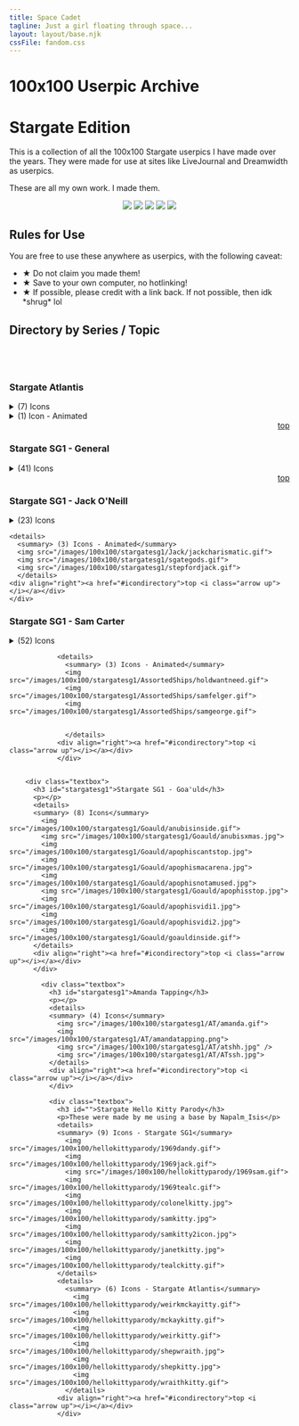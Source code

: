 ```yaml
---
title: Space Cadet
tagline: Just a girl floating through space...
layout: layout/base.njk
cssFile: fandom.css
---
```


<h1>100x100 Userpic Archive</h1>
<h1>Stargate Edition</h1>
<p>This is a collection of all the 100x100 Stargate userpics I have made over the years. They were made for use at sites like LiveJournal and Dreamwidth as userpics.</p>

<p>These are all my own work. I made them.</p>

<div style="text-align: center;">
  <img src="/images/100x100/stargatesg1/Goauld/apophisvidi1.jpg">
  <img src="/images/100x100/stargatesg1/Daniel/evildaniel.gif">
  <img src="/images/100x100/stargatesg1/Sam/samguard.jpg">
  <img src="/images/100x100/stargatesg1/jack69photo.jpg">
  <img src="/images/100x100/sgatlantis/atlantis1.jpg">
</div>

<h2>Rules for Use</h2>
<p>You are free to use these anywhere as userpics, with the following caveat:</p>
<ul>
    <li><strong>&#9733;</strong> Do not claim you made them!</li>
    <li><strong>&#9733;</strong> Save to your own computer, no hotlinking! </li>
    <li><strong>&#9733;</strong> If possible, please credit with a link back. If not possible, then idk *shrug* lol</li>
</ul>

<h2 id="icondirectory">Directory by Series / Topic</h2>

<div id="toc" style="padding:20px; margin:auto;"></div>



<div class="textbox">
  <h3 id="sgatlantis">Stargate Atlantis</h3>
  <p></p>
  <details>
    <summary> (7) Icons</summary>
      <img src="/images/100x100/sgatlantis/atlantis1.jpg">
      <img src="/images/100x100/sgatlantis/keller2.png">
      <img src="/images/100x100/sgatlantis/mckay.jpg">
      <img src="/images/100x100/sgatlantis/sam1.png">
      <img src="/images/100x100/sgatlantis/samkeller1.png">
      <img src="/images/100x100/sgatlantis/samkeller3.png">
      <img src="/images/100x100/sgatlantis/samkeller4.png">
    </details>

  <details>
  <summary> (1) Icon - Animated</summary>
    <img src="/images/100x100/sgatlantis/rainweir.gif">
  </details>
  <div align="right"><a href="#icondirectory">top <i class="arrow up"></i></a></div>
  </div>

<div class="textbox">
  <h3 id="stargatesg1">Stargate SG1 - General</h3>
  <p></p>
  <details>
  <summary> (41) Icons</summary>
  <img src="/images/100x100/stargatesg1/ishta.gif">
  <img src="/images/100x100/stargatesg1/jack69photo.jpg">
  <img src="/images/100x100/stargatesg1/sg1.gif">
  <img src="/images/100x100/stargatesg1/sg1rednoseday.jpg">
  <img src="/images/100x100/stargatesg1/sgcgazette1.gif">
  <img src="/images/100x100/stargatesg1/sgcgazette2.gif">
  <img src="/images/100x100/stargatesg1/sgcgazette3.gif">
  <img src="/images/100x100/stargatesg1/sgcgazette4.gif">
  <img src="/images/100x100/stargatesg1/sgcgazette5.gif">
  <img src="/images/100x100/stargatesg1/sgcgazette6.gif">
  <img src="/images/100x100/stargatesg1/sgpeacelove.gif">
  <img src="/images/100x100/stargatesg1/silouette.jpg">
  <img src="/images/100x100/stargatesg1/squee.gif">
  <img src="/images/100x100/stargatesg1/thoradvanced.jpg">
  <img src="/images/100x100/stargatesg1/2do_jonas.jpg">
  <img src="/images/100x100/stargatesg1/jonasinside.gif">
  <img src="/images/100x100/stargatesg1/jonaspink.jpg">
  <img src="/images/100x100/stargatesg1/Stamps/casstealcstamp.jpg">
  <img src="/images/100x100/stargatesg1/Stamps/jackdanstamp1.jpg">
  <img src="/images/100x100/stargatesg1/Stamps/jackdowntimestamp1.jpg">
  <img src="/images/100x100/stargatesg1/Stamps/jackstamp.jpg">
  <img src="/images/100x100/stargatesg1/Stamps/jackstamp2.jpg">
  <img src="/images/100x100/stargatesg1/Stamps/janetdowntime1.jpg">
  <img src="/images/100x100/stargatesg1/Stamps/janetonbasestamp1.jpg">
  <img src="/images/100x100/stargatesg1/Stamps/janetstamp.jpg">
  <img src="/images/100x100/stargatesg1/Stamps/janetstamp2.jpg">
  <img src="/images/100x100/stargatesg1/Stamps/ootwstamp1.jpg">

  <img src="/images/100x100/stargatesg1/Stamps/ootwstamp2.jpg">
  <img src="/images/100x100/stargatesg1/Stamps/ootwstamp3.jpg">
  <img src="/images/100x100/stargatesg1/Stamps/ootwstamp4.jpg">
  <img src="/images/100x100/stargatesg1/Stamps/ootwstamp5.jpg">
  <img src="/images/100x100/stargatesg1/Stamps/samcassstamp.jpg">
  <img src="/images/100x100/stargatesg1/Stamps/samdanstamp.jpg">
  <img src="/images/100x100/stargatesg1/Stamps/samdowntimestamp1.jpg">
  <img src="/images/100x100/stargatesg1/Stamps/samjackstamp.jpg">
  <img src="/images/100x100/stargatesg1/Stamps/samjandowntimestamp.jpg">
  <img src="/images/100x100/stargatesg1/Stamps/sampetestamp.jpg">

  <img src="/images/100x100/stargatesg1/Stamps/samstamp.jpg">
  <img src="/images/100x100/stargatesg1/Stamps/samstamp2.jpg">
  <img src="/images/100x100/stargatesg1/Stamps/samthorstamp.jpg">
  <img src="/images/100x100/stargatesg1/Stamps/villainstamp1.jpg">
  </details>
  <div align="right"><a href="#icondirectory">top <i class="arrow up"></i></a></div>
  </div>


  <div class="textbox">
    <h3 id="stargatesg1">Stargate SG1 - Jack O'Neill</h3>
    <p></p>
    <details>
    <summary> (23) Icons</summary>
      <img src="/images/100x100/stargatesg1/Jack/jackaeroplane.jpg">
      <img src="/images/100x100/stargatesg1/Jack/jackbiteme.jpg">
      <img src="/images/100x100/stargatesg1/Jack/jackbonkers.jpg">
      <img src="/images/100x100/stargatesg1/Jack/jackcomplicated.jpg">
      <img src="/images/100x100/stargatesg1/Jack/jackdays.jpg">
      <img src="/images/100x100/stargatesg1/Jack/jackdistance.jpg">
      <img src="/images/100x100/stargatesg1/Jack/jackend.jpg">
      <img src="/images/100x100/stargatesg1/Jack/jackforce.jpg">
      <img src="/images/100x100/stargatesg1/Jack/jackfuture.jpg">
      <img src="/images/100x100/stargatesg1/Jack/jackguy.jpg">
      <img src="/images/100x100/stargatesg1/Jack/jackhalloween.gif">
      <img src="/images/100x100/stargatesg1/Jack/jackinside.gif">
      <img src="/images/100x100/stargatesg1/Jack/jackjeans1.jpg">
      <img src="/images/100x100/stargatesg1/Jack/jackshiny.jpg">
      <img src="/images/100x100/stargatesg1/Jack/jacksketch.gif">
      <img src="/images/100x100/stargatesg1/Jack/jackstargaze.gif">
      <img src="/images/100x100/stargatesg1/Jack/Jackxmasicon.jpg">
      <img src="/images/100x100/stargatesg1/Jack/karaokenight.jpg">
      <img src="/images/100x100/stargatesg1/Jack/oneill1.gif">
      <img src="/images/100x100/stargatesg1/Jack/oneill2.gif">
      <img src="/images/100x100/stargatesg1/Jack/oneillinside.gif">
      <img src="/images/100x100/stargatesg1/Jack/postit.jpg">
      <img src="/images/100x100/stargatesg1/Jack/rdadevil.jpg">
    </details>

    <details>
      <summary> (3) Icons - Animated</summary>
      <img src="/images/100x100/stargatesg1/Jack/jackcharismatic.gif">
      <img src="/images/100x100/stargatesg1/sgategods.gif">
      <img src="/images/100x100/stargatesg1/stepfordjack.gif">
      </details>
    <div align="right"><a href="#icondirectory">top <i class="arrow up"></i></a></div>
    </div>






  <div class="textbox">
    <h3 id="stargatesg1">Stargate SG1 - Sam Carter</h3>
    <p></p>
    <details>
    <summary> (52) Icons</summary>
      <img src="/images/100x100/stargatesg1/Sam/2do_sam.jpg">
      <img src="/images/100x100/stargatesg1/Sam/angelsam.jpg">
      <img src="/images/100x100/stargatesg1/Sam/carter.gif">
      <img src="/images/100x100/stargatesg1/Sam/carterinside.gif">
      <img src="/images/100x100/stargatesg1/Sam/jadato1.jpg">
      <img src="/images/100x100/stargatesg1/Sam/joywhore1.jpg">
      <img src="/images/100x100/stargatesg1/Sam/joywhore2.jpg">
      <img src="/images/100x100/stargatesg1/Sam/ribbondevice.jpg">
      <img src="/images/100x100/stargatesg1/Sam/sam69photo.jpg">
      <img src="/images/100x100/stargatesg1/Sam/sambangbang.jpg">

      <img src="/images/100x100/stargatesg1/Sam/sambrat.jpg">
      <img src="/images/100x100/stargatesg1/Sam/sambroken.jpg">
      <img src="/images/100x100/stargatesg1/Sam/samcompllicated.jpg">
      <img src="/images/100x100/stargatesg1/Sam/samdreams.jpg">
      <img src="/images/100x100/stargatesg1/Sam/sameowyn.jpg">
      <img src="/images/100x100/stargatesg1/Sam/samface.jpg">
      <img src="/images/100x100/stargatesg1/Sam/samfingerpistol.jpg">
      <img src="/images/100x100/stargatesg1/Sam/samgirlpower.jpg">
      <img src="/images/100x100/stargatesg1/Sam/samguard.jpg">
      <img src="/images/100x100/stargatesg1/Sam/samhalloween.gif">

      <img src="/images/100x100/stargatesg1/Sam/samlikebullets.jpg">
      <img src="/images/100x100/stargatesg1/Sam/samlush.jpg">
      <img src="/images/100x100/stargatesg1/Sam/samnothappy.jpg">
      <img src="/images/100x100/stargatesg1/Sam/samomgwtf.gif">
      <img src="/images/100x100/stargatesg1/Sam/sampretty2.jpg">
      <img src="/images/100x100/stargatesg1/Sam/samrosetint.jpg">
      <img src="/images/100x100/stargatesg1/Sam/samsecretsmile.jpg">
      <img src="/images/100x100/stargatesg1/Sam/samserve.jpg">
      <img src="/images/100x100/stargatesg1/Sam/samsketch.gif">
      <img src="/images/100x100/stargatesg1/Sam/samstrength.jpg">

      <img src="/images/100x100/stargatesg1/Sam/samsummer.jpg">
      <img src="/images/100x100/stargatesg1/Sam/samwishful.gif">
      <img src="/images/100x100/stargatesg1/Sam/velvetdarkness.jpg">
      <img src="/images/100x100/stargatesg1/Sam/sg1sam1.png">
      <img src="/images/100x100/stargatesg1/Sam/sg1sam11.png">
      <img src="/images/100x100/stargatesg1/Sam/sg1sam12.png">
      <img src="/images/100x100/stargatesg1/Sam/sg1sam13.png">
      <img src="/images/100x100/stargatesg1/Sam/sg1sam14.png">
      <img src="/images/100x100/stargatesg1/Sam/sg1sam15.png">
      <img src="/images/100x100/stargatesg1/Sam/sg1sam16.png">

      <img src="/images/100x100/stargatesg1/Sam/sg1sam17.png">
      <img src="/images/100x100/stargatesg1/Sam/sg1sam18.png">
      <img src="/images/100x100/stargatesg1/Sam/sg1sam19.png">
      <img src="/images/100x100/stargatesg1/Sam/sg1sam2.png">
      <img src="/images/100x100/stargatesg1/Sam/sg1sam20.png">
      <img src="/images/100x100/stargatesg1/Sam/sg1sam3.png">
      <img src="/images/100x100/stargatesg1/Sam/sg1sam4.png">
      <img src="/images/100x100/stargatesg1/Sam/sg1sam5.png">
      <img src="/images/100x100/stargatesg1/Sam/sg1sam6.png">
      <img src="/images/100x100/stargatesg1/Sam/sg1sam7.png">

      <img src="/images/100x100/stargatesg1/Sam/sg1sam8.png">
      <img src="/images/100x100/stargatesg1/Sam/sg1sam9.png">


    </details>

    <details>
      <summary> (8) Icons - Animated</summary>
      <img src="/images/100x100/stargatesg1/Sam/cleavage1.gif">
      <img src="/images/100x100/stargatesg1/Sam/sambrave.gif">
      <img src="/images/100x100/stargatesg1/Sam/samgun1.gif">
      <img src="/images/100x100/stargatesg1/Sam/samgun2.gif">
      <img src="/images/100x100/stargatesg1/Sam/samhair1.gif">
      <img src="/images/100x100/stargatesg1/Sam/samhair2.gif">
      <img src="/images/100x100/stargatesg1/Sam/samhair3.gif">
      <img src="/images/100x100/stargatesg1/Sam/sampretty1.gif">

      </details>
    <div align="right"><a href="#icondirectory">top <i class="arrow up"></i></a></div>
    </div>


    <div class="textbox">
      <h3 id="stargatesg1">Stargate SG1 - Daniel Jackson</h3>
      <p></p>
      <details>
      <summary> (5) Icons</summary>
        <img src="/images/100x100/stargatesg1/Daniel/danhalloween.gif">
        <img src="/images/100x100/stargatesg1/Daniel/danielwhimp.gif">
        <img src="/images/100x100/stargatesg1/Daniel/danrockstar.jpg">
        <img src="/images/100x100/stargatesg1/Daniel/dansketch.gif">
        <img src="/images/100x100/stargatesg1/Daniel/evildaniel.gif">
      </details>
      <div align="right"><a href="#icondirectory">top <i class="arrow up"></i></a></div>
      </div>

    <div class="textbox">
      <h3 id="sgatlantis">Stargate SG1 - Teal'c</h3>
      <p></p>
      <details>
        <summary> (6) Icons</summary>
        <img src="/images/100x100/stargatesg1/Tealc/tealc1.gif">
        <img src="/images/100x100/stargatesg1/Tealc/tealchalloween.gif">
        <img src="/images/100x100/stargatesg1/Tealc/tealcicon.jpg">
        <img src="/images/100x100/stargatesg1/Tealc/tealcsketch.gif">
        <img src="/images/100x100/stargatesg1/Tealc/tealcstoic.jpg">
        <img src="/images/100x100/stargatesg1/Tealc/tealcwarrior.gif">
        </details>
      <div align="right"><a href="#icondirectory">top <i class="arrow up"></i></a></div>
      </div>

      <div class="textbox">
        <h3 id="stargatesg1">Stargate SG1 - Janet Fraiser</h3>
        <p></p>
        <details>
        <summary> (8) Icons</summary>
          <img src="/images/100x100/stargatesg1/Janet/doc1.gif">
          <img src="/images/100x100/stargatesg1/Janet/fraiser.gif">
          <img src="/images/100x100/stargatesg1/Janet/janetdontmess.jpg">
          <img src="/images/100x100/stargatesg1/Janet/janetforyou.jpg">
          <img src="/images/100x100/stargatesg1/Janet/janethalloween.gif">
          <img src="/images/100x100/stargatesg1/Janet/janethealth.jpg">
          <img src="/images/100x100/stargatesg1/Janet/janetlife.jpg">
          <img src="/images/100x100/stargatesg1/Janet/lestweforget.gif">
        </details>

        <details>
          <summary> (1) Icon - Animated</summary>
          <img src="/images/100x100/stargatesg1/Janet/janetgotgun.gif">
          </details>
        <div align="right"><a href="#icondirectory">top <i class="arrow up"></i></a></div>
        </div>


          <div class="textbox">
            <h3 id="stargatesg1">Stargate SG1 - Sam/Jack</h3>
            <p></p>
            <details>
            <summary> (10) Icons</summary>
              <img src="/images/100x100/stargatesg1/SamJack/grace1c.jpg">
              <img src="/images/100x100/stargatesg1/SamJack/jackcartersass.jpg">
              <img src="/images/100x100/stargatesg1/SamJack/jackfishing.jpg">
              <img src="/images/100x100/stargatesg1/SamJack/jackvibe.jpg">
              <img src="/images/100x100/stargatesg1/SamJack/samjack1.jpg">
              <img src="/images/100x100/stargatesg1/SamJack/samjack1a.gif">
              <img src="/images/100x100/stargatesg1/SamJack/samjack1b.gif">
              <img src="/images/100x100/stargatesg1/SamJack/samjack1c.gif">
              <img src="/images/100x100/stargatesg1/SamJack/sjotp.jpg">
              <img src="/images/100x100/stargatesg1/SamJack/sjsidearms.jpg">
            </details>

            <details>
              <summary> (8) Icons</summary>
              <img src="/images/100x100/stargatesg1/SamJack/jackwiggle.gif">              <img src="/images/100x100/stargatesg1/SamJack/samjackfish.gif">
              <img src="/images/100x100/stargatesg1/SamJack/samjackperfect.gif">
              <img src="/images/100x100/stargatesg1/SamJack/shippycake.gif">
              <img src="/images/100x100/stargatesg1/SamJack/SJchat1.gif">
              <img src="/images/100x100/stargatesg1/SamJack/sjkiss.gif">
              <img src="/images/100x100/stargatesg1/SamJack/sjsexytechno.gif">
              <img src="/images/100x100/stargatesg1/SamJack/sjtowel.gif">
              </details>
            <div align="right"><a href="#icondirectory">top <i class="arrow up"></i></a></div>
            </div>

            <div class="textbox">
              <h3 id="stargatesg1">Stargate SG1 - Sam/Janet</h3>
              <p></p>
              <details>
              <summary> (12) Icons</summary>
                <img src="/images/100x100/stargatesg1/SamJanet/janetcurseflick.jpg">

                <img src="/images/100x100/stargatesg1/SamJanet/samcurseflick.jpg">
                <img src="/images/100x100/stargatesg1/SamJanet/samjan1.gif">
                <img src="/images/100x100/stargatesg1/SamJanet/samjan1.jpg">
                <img src="/images/100x100/stargatesg1/SamJanet/samjan_liveforever.jpg">
                <img src="/images/100x100/stargatesg1/SamJanet/samjan_savedark.jpg">
                <img src="/images/100x100/stargatesg1/SamJanet/samjanburn.gif">

                <img src="/images/100x100/stargatesg1/SamJanet/samjanotp.jpg">
                <img src="/images/100x100/stargatesg1/SamJanet/samjanpms.jpg">


                <img src="/images/100x100/stargatesg1/SamJanet/sjotp1.jpg">
                <img src="/images/100x100/stargatesg1/SamJanet/sjtwohearts.gif">
                <img src="/images/100x100/stargatesg1/SamJanet/sjunited.jpg">
              </details>

              <details>
                <summary> (4) Icons - Animated</summary>
                <img src="/images/100x100/stargatesg1/SamJanet/partners.gif">
                <img src="/images/100x100/stargatesg1/SamJanet/samjaneyes.gif">
                <img src="/images/100x100/stargatesg1/SamJanet/samlegs2.gif">
                <img src="/images/100x100/stargatesg1/SamJanet/samlegs.gif">
                </details>
              <div align="right"><a href="#icondirectory">top <i class="arrow up"></i></a></div>
              </div>

              <div class="textbox">
                <h3 id="stargatesg1">Stargate SG1 - Assorted Ships</h3>
                <p></p>
                <details>
                <summary> (10) Icons</summary>
                  <img src="/images/100x100/stargatesg1/AssortedShips/danvala.jpg">
                  <img src="/images/100x100/stargatesg1/AssortedShips/jackjan1.gif">
                  <img src="/images/100x100/stargatesg1/AssortedShips/jackjan2.gif">
                  <img src="/images/100x100/stargatesg1/AssortedShips/janjacicon.jpg">
                  <img src="/images/100x100/stargatesg1/AssortedShips/jjsecret.jpg">
                  <img src="/images/100x100/stargatesg1/AssortedShips/samdan.jpg">
                  <img src="/images/100x100/stargatesg1/AssortedShips/samdancrazy.jpg">
                  <img src="/images/100x100/stargatesg1/AssortedShips/sampetedreams.jpg">
                    <img src="/images/100x100/stargatesg1/AssortedShips/robosexuals1.gif">
  <img src="/images/100x100/stargatesg1/AssortedShips/robosexuals.jpg">
                </details>

                <details>
                  <summary> (3) Icons - Animated</summary>
                  <img src="/images/100x100/stargatesg1/AssortedShips/holdwantneed.gif">
                  <img src="/images/100x100/stargatesg1/AssortedShips/samfelger.gif">
                  <img src="/images/100x100/stargatesg1/AssortedShips/samgeorge.gif">


                  </details>
                <div align="right"><a href="#icondirectory">top <i class="arrow up"></i></a></div>
                </div>


        <div class="textbox">
          <h3 id="stargatesg1">Stargate SG1 - Goa'uld</h3>
          <p></p>
          <details>
          <summary> (8) Icons</summary>
            <img src="/images/100x100/stargatesg1/Goauld/anubisinside.gif">
            <img src="/images/100x100/stargatesg1/Goauld/anubisxmas.jpg">
            <img src="/images/100x100/stargatesg1/Goauld/apophiscantstop.jpg">
            <img src="/images/100x100/stargatesg1/Goauld/apophismacarena.jpg">
            <img src="/images/100x100/stargatesg1/Goauld/apophisnotamused.jpg">
            <img src="/images/100x100/stargatesg1/Goauld/apophisstop.jpg">
            <img src="/images/100x100/stargatesg1/Goauld/apophisvidi1.jpg">
            <img src="/images/100x100/stargatesg1/Goauld/apophisvidi2.jpg">
            <img src="/images/100x100/stargatesg1/Goauld/goauldinside.gif">
          </details>
          <div align="right"><a href="#icondirectory">top <i class="arrow up"></i></a></div>
          </div>

            <div class="textbox">
              <h3 id="stargatesg1">Amanda Tapping</h3>
              <p></p>
              <details>
              <summary> (4) Icons</summary>
                <img src="/images/100x100/stargatesg1/AT/amanda.gif">
                <img src="/images/100x100/stargatesg1/AT/amandatapping.png">
                <img src="/images/100x100/stargatesg1/AT/atshh.jpg" />
                <img src="/images/100x100/stargatesg1/AT/ATssh.jpg">
              </details>
              <div align="right"><a href="#icondirectory">top <i class="arrow up"></i></a></div>
              </div>

              <div class="textbox">
                <h3 id="">Stargate Hello Kitty Parody</h3>
                <p>These were made by me using a base by Napalm_Isis</p>
                <details>
                <summary> (9) Icons - Stargate SG1</summary>
                  <img src="/images/100x100/hellokittyparody/1969dandy.gif">
                  <img src="/images/100x100/hellokittyparody/1969jack.gif">
                  <img src="/images/100x100/hellokittyparody/1969sam.gif">
                  <img src="/images/100x100/hellokittyparody/1969tealc.gif">
                  <img src="/images/100x100/hellokittyparody/colonelkitty.jpg">
                  <img src="/images/100x100/hellokittyparody/samkitty.jpg">
                  <img src="/images/100x100/hellokittyparody/samkitty2icon.jpg">
                  <img src="/images/100x100/hellokittyparody/janetkitty.jpg">
                  <img src="/images/100x100/hellokittyparody/tealckitty.gif">                 
                </details>
                <details>
                  <summary> (6) Icons - Stargate Atlantis</summary>
                    <img src="/images/100x100/hellokittyparody/weirkmckayitty.gif">
                    <img src="/images/100x100/hellokittyparody/mckaykitty.gif">
                    <img src="/images/100x100/hellokittyparody/weirkitty.gif">
                    <img src="/images/100x100/hellokittyparody/shepwraith.jpg">
                    <img src="/images/100x100/hellokittyparody/shepkitty.jpg">
                    <img src="/images/100x100/hellokittyparody/wraithkitty.gif">
                  </details>
                <div align="right"><a href="#icondirectory">top <i class="arrow up"></i></a></div>
                </div>
















<!-- Template

  <div class="textbox">
    <h3 id=""></h3>
    <p></p>
    <details>
    <summary> (1) Icon</summary>
      <img src="images/100x100">
    </details>
    <div align="right"><a href="#icondirectory">top <i class="arrow up"></i></a></div>
    </div>

-->
